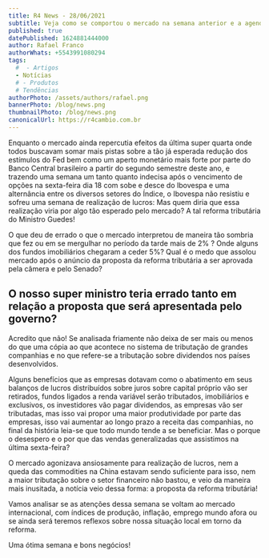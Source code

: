 ```yaml
---
title: R4 News - 28/06/2021
subtitle: Veja como se comportou o mercado na semana anterior e a agenda econômica para esta semana.
published: true
datePublished: 1624881444000
author: Rafael Franco
authorWhats: +5543991080294
tags:
  #  - Artigos
  - Notícias
  # - Produtos
  # Tendências
authorPhoto: /assets/authors/rafael.png
bannerPhoto: /blog/news.png
thumbnailPhoto: /blog/news.png
canonicalUrl: https://r4cambio.com.br
---
```


Enquanto o mercado ainda repercutia efeitos da última super quarta onde todos buscavam somar mais pistas sobre a tão já esperada redução dos estímulos do Fed bem como um aperto monetário mais forte por parte do Banco Central brasileiro a partir do segundo semestre deste ano, e trazendo uma semana um tanto quanto indecisa após o vencimento de opções na sexta-feira dia 18 com sobe e desce do Ibovespa e uma alternância entre os diversos setores do Índice, o Ibovespa não resistiu e sofreu uma semana de realização de lucros: Mas quem diria que essa realização viria por algo tão esperado pelo mercado? A tal reforma tributária do Ministro Guedes!

O que deu de errado o que o mercado interpretou de maneira tão sombria que fez ou em se mergulhar no período da tarde mais de 2% ? Onde alguns dos fundos imobiliários chegaram a ceder 5%? Qual é o medo que assolou mercado após o anúncio da proposta da reforma tributária a ser aprovada pela câmera e pelo Senado?

## O nosso super ministro teria errado tanto em relação a proposta que será apresentada pelo governo?

Acredito que não! Se analisada friamente não deixa de ser mais ou menos do que uma cópia ao que acontece no sistema de tributação de grandes companhias e no que refere-se a tributação sobre dividendos nos países desenvolvidos.

Alguns benefícios que as empresas dotavam como o abatimento em seus balanços de lucros distribuídos sobre juros sobre capital próprio vão ser retirados, fundos ligados a renda variável serão tributados, imobiliários e exclusivos, os investidores vão pagar dividendos, as empresas vão ser tributadas, mas isso vai propor uma maior produtividade por parte das empresas, isso vai aumentar ao longo prazo a receita das companhias, no final da história leia-se que todo mundo tende a se beneficiar. Mas o porque o desespero e o por que das vendas generalizadas que assistimos na última sexta-feira?

O mercado agonizava ansiosamente para realização de lucros, nem a queda das commodities na China estavam sendo suficiente para isso, nem a maior tributação sobre o setor financeiro não bastou, e veio da maneira mais inusitada, a notícia veio dessa forma: a proposta da reforma tributária!

Vamos analisar se as atenções dessa semana se voltam ao mercado internacional, com índices de produção, inflação, emprego mundo afora ou se ainda será teremos reflexos sobre nossa situação local em torno da reforma.

Uma ótima semana e bons negócios!
